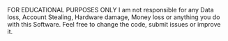 FOR EDUCATIONAL PURPOSES ONLY
I am not responsible for any Data loss, Account Stealing, Hardware damage, Money loss or anything you do with this Software.
Feel free to change the code, submit issues or improve it.
